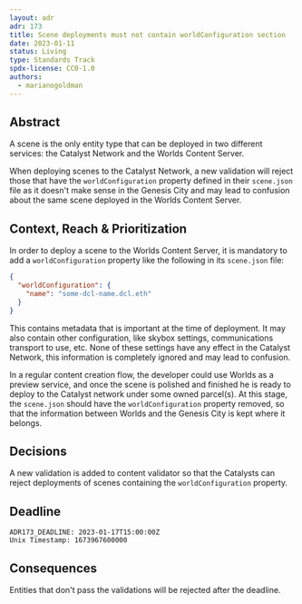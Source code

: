 ```yaml
---
layout: adr
adr: 173
title: Scene deployments must not contain worldConfiguration section
date: 2023-01-11
status: Living
type: Standards Track
spdx-license: CC0-1.0
authors:
  - marianogoldman
---
```


## Abstract

A scene is the only entity type that can be deployed in two different services: the Catalyst Network and the Worlds Content Server.

When deploying scenes to the Catalyst Network, a new validation will reject those that have the `worldConfiguration` property defined in their `scene.json` file as it doesn't make sense in the Genesis City and may lead to confusion about the same scene deployed in
the Worlds Content Server.

## Context, Reach & Prioritization

In order to deploy a scene to the Worlds Content Server, it is mandatory to add a `worldConfiguration` property like the following in its `scene.json` file:

```json
{
  "worldConfiguration": {
    "name": "some-dcl-name.dcl.eth"
  }
}
```

This contains metadata that is important at the time of deployment. It may also contain other configuration, like skybox settings, communications transport to use, etc. None of these settings have any effect in the Catalyst Network, this information is completely ignored and may lead to confusion.

In a regular content creation flow, the developer could use Worlds as
a preview service, and once the scene is polished and finished he is ready to deploy to the Catalyst network under some owned parcel(s). At this stage, the `scene.json` should have the `worldConfiguration` property removed, so that the information between Worlds and the Genesis City is kept where it belongs.

## Decisions

A new validation is added to content validator so that the Catalysts can reject deployments of scenes containing the `worldConfiguration` property.

## Deadline

    ADR173_DEADLINE: 2023-01-17T15:00:00Z
    Unix Timestamp: 1673967600000

## Consequences

Entities that don't pass the validations will be rejected after the deadline.
